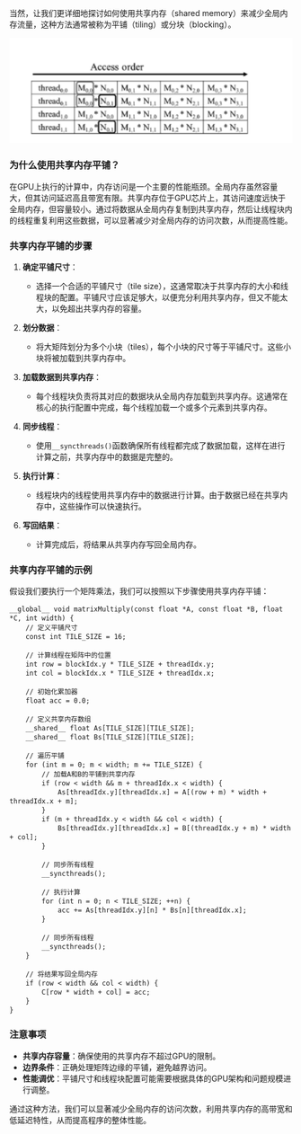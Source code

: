 当然，让我们更详细地探讨如何使用共享内存（shared memory）来减少全局内存流量，这种方法通常被称为平铺（tiling）或分块（blocking）。

![img_5.png](img_5.png)
### 为什么使用共享内存平铺？

在GPU上执行的计算中，内存访问是一个主要的性能瓶颈。全局内存虽然容量大，但其访问延迟高且带宽有限。共享内存位于GPU芯片上，其访问速度远快于全局内存，但容量较小。通过将数据从全局内存复制到共享内存，然后让线程块内的线程重复利用这些数据，可以显著减少对全局内存的访问次数，从而提高性能。

### 共享内存平铺的步骤

1. **确定平铺尺寸**：
   - 选择一个合适的平铺尺寸（tile size），这通常取决于共享内存的大小和线程块的配置。平铺尺寸应该足够大，以便充分利用共享内存，但又不能太大，以免超出共享内存的容量。

2. **划分数据**：
   - 将大矩阵划分为多个小块（tiles），每个小块的尺寸等于平铺尺寸。这些小块将被加载到共享内存中。

3. **加载数据到共享内存**：
   - 每个线程块负责将其对应的数据块从全局内存加载到共享内存。这通常在核心的执行配置中完成，每个线程加载一个或多个元素到共享内存。

4. **同步线程**：
   - 使用`__syncthreads()`函数确保所有线程都完成了数据加载，这样在进行计算之前，共享内存中的数据是完整的。

5. **执行计算**：
   - 线程块内的线程使用共享内存中的数据进行计算。由于数据已经在共享内存中，这些操作可以快速执行。

6. **写回结果**：
   - 计算完成后，将结果从共享内存写回全局内存。

### 共享内存平铺的示例

假设我们要执行一个矩阵乘法，我们可以按照以下步骤使用共享内存平铺：

```cuda
__global__ void matrixMultiply(const float *A, const float *B, float *C, int width) {
    // 定义平铺尺寸
    const int TILE_SIZE = 16;
    
    // 计算线程在矩阵中的位置
    int row = blockIdx.y * TILE_SIZE + threadIdx.y;
    int col = blockIdx.x * TILE_SIZE + threadIdx.x;
    
    // 初始化累加器
    float acc = 0.0;
    
    // 定义共享内存数组
    __shared__ float As[TILE_SIZE][TILE_SIZE];
    __shared__ float Bs[TILE_SIZE][TILE_SIZE];
    
    // 遍历平铺
    for (int m = 0; m < width; m += TILE_SIZE) {
        // 加载A和B的平铺到共享内存
        if (row < width && m + threadIdx.x < width) {
            As[threadIdx.y][threadIdx.x] = A[(row + m) * width + threadIdx.x + m];
        }
        if (m + threadIdx.y < width && col < width) {
            Bs[threadIdx.y][threadIdx.x] = B[(threadIdx.y + m) * width + col];
        }
        
        // 同步所有线程
        __syncthreads();
        
        // 执行计算
        for (int n = 0; n < TILE_SIZE; ++n) {
            acc += As[threadIdx.y][n] * Bs[n][threadIdx.x];
        }
        
        // 同步所有线程
        __syncthreads();
    }
    
    // 将结果写回全局内存
    if (row < width && col < width) {
        C[row * width + col] = acc;
    }
}
```

### 注意事项

- **共享内存容量**：确保使用的共享内存不超过GPU的限制。
- **边界条件**：正确处理矩阵边缘的平铺，避免越界访问。
- **性能调优**：平铺尺寸和线程块配置可能需要根据具体的GPU架构和问题规模进行调整。

通过这种方法，我们可以显著减少全局内存的访问次数，利用共享内存的高带宽和低延迟特性，从而提高程序的整体性能。
